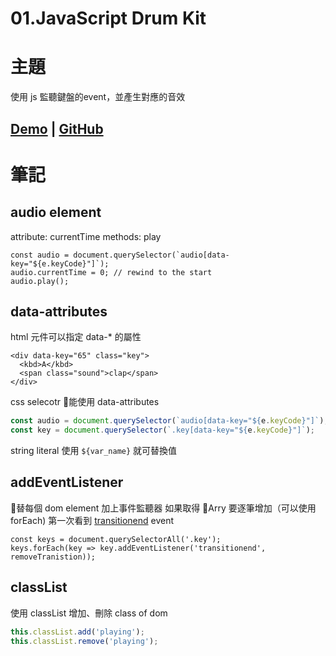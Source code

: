 # **01.JavaScript Drum Kit**

# 主題
使用 js 監聽鍵盤的event，並產生對應的音效
## [Demo]() | [GitHub]()

# 筆記
## audio element

attribute: currentTime
methods: play

```
const audio = document.querySelector(`audio[data-key="${e.keyCode}"]`);
audio.currentTime = 0; // rewind to the start
audio.play();
```

## data-attributes
html 元件可以指定 data-* 的屬性

```
<div data-key="65" class="key">
  <kbd>A</kbd>
  <span class="sound">clap</span>
</div>
```

css selecotr 能使用 data-attributes

```js
const audio = document.querySelector(`audio[data-key="${e.keyCode}"]`);
const key = document.querySelector(`.key[data-key="${e.keyCode}"]`);
```

string literal
使用 `${var_name}` 就可替換值

## addEventListener

替每個 dom element 加上事件監聽器
如果取得 Arry 要逐筆增加（可以使用 forEach)
第一次看到  [transitionend](https://developer.mozilla.org/en-US/docs/Web/Events/transitionend) event

```
const keys = document.querySelectorAll('.key');
keys.forEach(key => key.addEventListener('transitionend', removeTranistion));
```

## classList
使用 classList 增加、刪除 class of dom

```js
this.classList.add('playing');
this.classList.remove('playing');
```